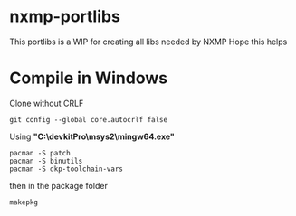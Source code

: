 # nxmp-portlibs

This portlibs is a WIP for creating all libs needed by NXMP
Hope this helps

# Compile in Windows

Clone without CRLF
```
git config --global core.autocrlf false
```
Using **"C:\devkitPro\msys2\mingw64.exe"**
```
pacman -S patch
pacman -S binutils
pacman -S dkp-toolchain-vars
```
then in the package folder
```
makepkg
```
